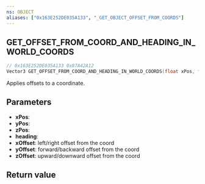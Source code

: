 ```yaml
---
ns: OBJECT
aliases: ["0x163E252DE035A133", "_GET_OBJECT_OFFSET_FROM_COORDS"]
---
```

## GET_OFFSET_FROM_COORD_AND_HEADING_IN_WORLD_COORDS 

```c
// 0x163E252DE035A133 0x87A42A12
Vector3 GET_OFFSET_FROM_COORD_AND_HEADING_IN_WORLD_COORDS(float xPos, float yPos, float zPos, float heading, float xOffset, float yOffset, float zOffset);
```

Applies offsets to a coordinate.

## Parameters
* **xPos**: 
* **yPos**: 
* **zPos**: 
* **heading**: 
* **xOffset**: left/right offset from the coord
* **yOffset**: forward/backward offset from the coord
* **zOffset**: upward/downward offset from the coord

## Return value
